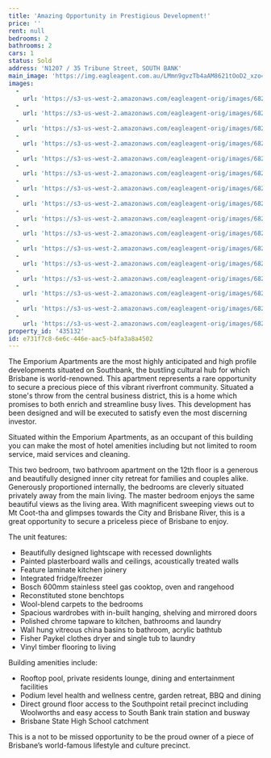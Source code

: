 ```yaml
---
title: 'Amazing Opportunity in Prestigious Development!'
price: ''
rent: null
bedrooms: 2
bathrooms: 2
cars: 1
status: Sold
address: 'N1207 / 35 Tribune Street, SOUTH BANK'
main_image: 'https://img.eagleagent.com.au/LMmn9gvzTb4aAM8621tOoD2_xzo=/1280x854/smart/https://s3-us-west-2.amazonaws.com/eagleagent-orig/images/6820803/128730786-image-M.jpg'
images:
  -
    url: 'https://s3-us-west-2.amazonaws.com/eagleagent-orig/images/6820818/128730786-image-P.jpg'
  -
    url: 'https://s3-us-west-2.amazonaws.com/eagleagent-orig/images/6820817/128730786-image-O.jpg'
  -
    url: 'https://s3-us-west-2.amazonaws.com/eagleagent-orig/images/6820816/128730786-image-N.jpg'
  -
    url: 'https://s3-us-west-2.amazonaws.com/eagleagent-orig/images/6820815/128730786-image-L.jpg'
  -
    url: 'https://s3-us-west-2.amazonaws.com/eagleagent-orig/images/6820814/128730786-image-K.jpg'
  -
    url: 'https://s3-us-west-2.amazonaws.com/eagleagent-orig/images/6820813/128730786-image-J.jpg'
  -
    url: 'https://s3-us-west-2.amazonaws.com/eagleagent-orig/images/6820812/128730786-image-I.jpg'
  -
    url: 'https://s3-us-west-2.amazonaws.com/eagleagent-orig/images/6820811/128730786-image-H.jpg'
  -
    url: 'https://s3-us-west-2.amazonaws.com/eagleagent-orig/images/6820810/128730786-image-G.jpg'
  -
    url: 'https://s3-us-west-2.amazonaws.com/eagleagent-orig/images/6820809/128730786-image-F.jpg'
  -
    url: 'https://s3-us-west-2.amazonaws.com/eagleagent-orig/images/6820808/128730786-image-E.jpg'
  -
    url: 'https://s3-us-west-2.amazonaws.com/eagleagent-orig/images/6820807/128730786-image-D.jpg'
  -
    url: 'https://s3-us-west-2.amazonaws.com/eagleagent-orig/images/6820806/128730786-image-C.jpg'
  -
    url: 'https://s3-us-west-2.amazonaws.com/eagleagent-orig/images/6820805/128730786-image-B.jpg'
  -
    url: 'https://s3-us-west-2.amazonaws.com/eagleagent-orig/images/6820804/128730786-image-A.jpg'
  -
    url: 'https://s3-us-west-2.amazonaws.com/eagleagent-orig/images/6820803/128730786-image-M.jpg'
property_id: '435132'
id: e731f7c8-6e6c-446e-aac5-b4fa3a8a4502
---
```

The Emporium Apartments are the most highly anticipated and high profile developments situated on Southbank, the bustling cultural hub for which Brisbane is world-renowned. This apartment represents a rare opportunity to secure a precious piece of this vibrant riverfront community. Situated a stone's throw from the central business district, this is a home which promises to both enrich and streamline busy lives. This development has been designed and will be executed to satisfy even the most discerning investor.

Situated within the Emporium Apartments, as an occupant of this building you can make the most of hotel amenities including but not limited to room service, maid services and cleaning.

This two bedroom, two bathroom apartment on the 12th floor is a generous and beautifully designed inner city retreat for families and couples alike. Generously proportioned internally, the bedrooms are cleverly situated privately away from the main living. The master bedroom enjoys the same beautiful views as the living area. With magnificent sweeping views out to Mt Coot-tha and glimpses towards the City and Brisbane River, this is a great opportunity to secure a priceless piece of Brisbane to enjoy.

The unit features:

*  Beautifully designed lightscape with recessed downlights
*  Painted plasterboard walls and ceilings, acoustically treated walls
*  Feature laminate kitchen joinery
*  Integrated fridge/freezer
*  Bosch 600mm stainless steel gas cooktop, oven and rangehood
*  Reconstituted stone benchtops
*  Wool-blend carpets to the bedrooms
*  Spacious wardrobes with in-built hanging, shelving and mirrored doors
*  Polished chrome tapware to kitchen, bathrooms and laundry
*  Wall hung vitreous china basins to bathroom, acrylic bathtub
*  Fisher Paykel clothes dryer and single tub to laundry
*  Vinyl timber flooring to living

Building amenities include:
* Rooftop pool, private residents lounge, dining and entertainment facilities
* Podium level health and wellness centre, garden retreat, BBQ and dining
* Direct ground floor access to the Southpoint retail precinct including Woolworths and easy access to South Bank train station and busway
* Brisbane State High School catchment

This is a not to be missed opportunity to be the proud owner of a piece of Brisbane’s world-famous lifestyle and culture precinct.